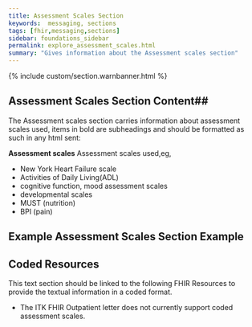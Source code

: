 ```yaml
---
title: Assessment Scales Section
keywords:  messaging, sections
tags: [fhir,messaging,sections]
sidebar: foundations_sidebar
permalink: explore_assessment_scales.html
summary: "Gives information about the Assessment scales section"
---
```


{% include custom/section.warnbanner.html %}

## Assessment Scales Section Content##
The Assessment scales section carries information about assessment scales used, items in bold are subheadings and should be formatted as such in any html sent:

**Assessment scales** Assessment scales used,eg,

- New York Heart Failure scale
- Activities of Daily Living(ADL)
- cognitive function, mood assessment scales
- developmental scales
- MUST (nutrition)
- BPI (pain)



## Example Assessment Scales Section Example ##

<script src="https://gist.github.com/IOPS-DEV/661246335c1771029116eda10ec1f54b.js"></script>

## Coded Resources ##

This text section should be linked to the following FHIR Resources to provide the textual information in a coded format.

- The ITK FHIR Outpatient letter does not currently support coded assessment scales.






